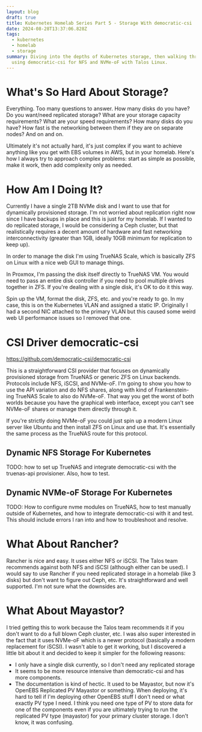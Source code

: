 ```yaml
---
layout: blog
draft: true
title: Kubernetes Homelab Series Part 5 - Storage With democratic-csi
date: 2024-08-28T13:37:06.828Z
tags:
  - kubernetes
  - homelab
  - storage
summary: Diving into the depths of Kubernetes storage, then walking through
  using democratic-csi for NFS and NVMe-oF with Talos Linux.
---
```

# What's So Hard About Storage?
Everything. Too many questions to answer. How many disks do you have? Do you want/need replicated storage? What are your storage capacity requirements? What are your speed requirements? How many disks do you have? How fast is the networking between them if they are on separate nodes? And on and on.

Ultimately it's not actually hard, it's just complex if you want to achieve anything like you get with EBS volumes in AWS, but in your homelab. Here's how I always try to approach complex problems: start as simple as possible, make it work, then add complexity only as needed.

# How Am I Doing It?
Currently I have a single 2TB NVMe disk and I want to use that for dynamically provisioned storage. I'm not worried about replication right now since I have backups in place and this is just for my homelab. If I wanted to do replicated storage, I would be considering a Ceph cluster, but that realistically requires a decent amount of hardware and fast networking interconnectivity (greater than 1GB, ideally 10GB minimum for replication to keep up).

In order to manage the disk I'm using TrueNAS Scale, which is basically ZFS on Linux with a nice web GUI to manage things.

In Proxmox, I'm passing the disk itself directly to TrueNAS VM. You would need to pass an entire disk controller if you need to pool multiple drives together in ZFS. If you're dealing with a single disk, it's OK to do it this way.

Spin up the VM, format the disk, ZFS, etc. and you're ready to go. In my case, this is on the Kubernetes VLAN and assigned a static IP. Originally I had a second NIC attached to the primary VLAN but this caused some weird web UI performance issues so I removed that one.

# CSI Driver democratic-csi
https://github.com/democratic-csi/democratic-csi

This is a straightforward CSI provider that focuses on dynamically provisioned storage from TrueNAS or generic ZFS on Linux backends. Protocols include NFS, iSCSI, and NVMe-oF. I'm going to show you how to use the API variation and do NFS shares, along with kind of Frankenstein-ing TrueNAS Scale to also do NVMe-oF. That way you get the worst of both worlds because you have the graphical web interface, except you can't see NVMe-oF shares or manage them directly through it.

If you're strictly doing NVMe-oF you could just spin up a modern Linux server like Ubuntu and then install ZFS on Linux and use that. It's essentially the same process as the TrueNAS route for this protocol.

## Dynamic NFS Storage For Kubernetes
TODO: how to set up TrueNAS and integrate democratic-csi with the truenas-api provisioner. Also, how to test.

## Dynamic NVMe-oF Storage For Kubernetes
TODO: How to configure nvme modules on TrueNAS, how to test manually outside of Kubernetes, and how to integrate democratic-csi with it and test. This should include errors I ran into and how to troubleshoot and resolve.

# What About Rancher?
Rancher is nice and easy. It uses either NFS or iSCSI. The Talos team recommends against both NFS and iSCSI (although either can be used). I would say to use Rancher if you need replicated storage in a homelab (like 3 disks) but don't want to figure out Ceph, etc. It's straightforward and well supported. I'm not sure what the downsides are.

# What About Mayastor?
I tried getting this to work because the Talos team recommends it if you don't want to do a full blown Ceph cluster, etc. I was also super interested in the fact that it uses NVMe-oF which is a newer protocol (basically a modern replacement for iSCSI). I wasn't able to get it working, but I discovered a little bit about it and decided to keep it simpler for the following reasons:

- I only have a single disk currently, so I don't need any replicated storage
- It seems to be more resource intensive than democratic-csi and has more components.
- The documentation is kind of hectic. It used to be Mayastor, but now it's OpenEBS Replicated PV Mayastor or something. When deploying, it's hard to tell if I'm deploying other OpenEBS stuff I don't need or what exactly PV type I need. I think you need one type of PV to store data for one of the components even if you are ultimately trying to run the replicated PV type (mayastor) for your primary cluster storage. I don't know, it was confusing.